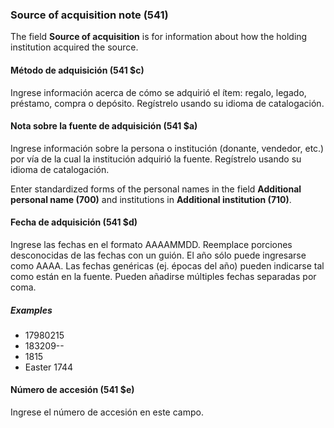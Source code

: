 ### Source of acquisition note (541)

The field **Source of acquisition** is for information about how the holding institution acquired the source.

#### Método de adquisición (541 $c)

Ingrese información acerca de cómo se adquirió el ítem: regalo, legado, préstamo, compra o depósito. Regístrelo usando su idioma de catalogación.

#### Nota sobre la fuente de adquisición (541 $a)

Ingrese información sobre la persona o institución (donante, vendedor, etc.) por vía de la cual la institución adquirió la fuente. Regístrelo usando su idioma de catalogación.

Enter standardized forms of the personal names in the field **Additional personal name (700)** and institutions in **Additional institution (710)**.

#### Fecha de adquisición (541 $d)

Ingrese las fechas en el formato AAAAMMDD. Reemplace porciones desconocidas de las fechas con un guión. El año sólo puede ingresarse como AAAA. Las fechas genéricas (ej. épocas del año) pueden indicarse tal como están en la fuente. Pueden añadirse múltiples fechas separadas por coma.

##### Examples

- 17980215
- 183209--
- 1815
- Easter 1744

#### Número de accesión (541 $e)

Ingrese el número de accesión en este campo.
